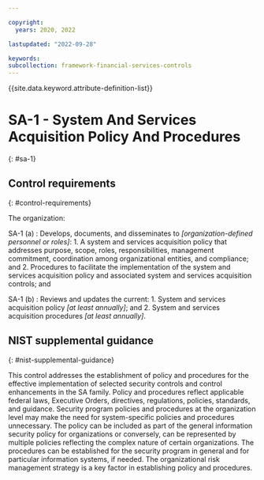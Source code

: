 ```yaml
---

copyright:
  years: 2020, 2022

lastupdated: "2022-09-28"

keywords: 
subcollection: framework-financial-services-controls
---
```


{{site.data.keyword.attribute-definition-list}}

         
# SA-1 - System And Services Acquisition Policy And Procedures
{: #sa-1}

## Control requirements
{: #control-requirements}

The organization:

SA-1 (a)
    : Develops, documents, and disseminates to _[organization-defined personnel or roles]_:
      1. A system and services acquisition policy that addresses purpose, scope, roles, responsibilities, management commitment, coordination among organizational entities, and compliance; and
      2. Procedures to facilitate the implementation of the system and services acquisition policy and associated system and services acquisition controls; and

SA-1 (b)
    : Reviews and updates the current:
      1. System and services acquisition policy _[at least annually]_; and
      2. System and services acquisition procedures _[at least annually]_.

## NIST supplemental guidance
{: #nist-supplemental-guidance}

This control addresses the establishment of policy and procedures for the effective implementation of selected security controls and control enhancements in the SA family. Policy and procedures reflect applicable federal laws, Executive Orders, directives, regulations, policies, standards, and guidance. Security program policies and procedures at the organization level may make the need for system-specific policies and procedures unnecessary. The policy can be included as part of the general information security policy for organizations or conversely, can be represented by multiple policies reflecting the complex nature of certain organizations. The procedures can be established for the security program in general and for particular information systems, if needed. The organizational risk management strategy is a key factor in establishing policy and procedures.



